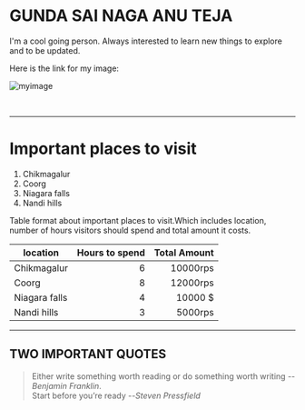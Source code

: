 # GUNDA SAI NAGA ANU TEJA

I'm a cool going person. Always interested to learn new things to explore and to be updated.

Here is the link for my image: 

 ![myimage](C:\Users\S542408\Pictures\myimage.gif)

<br>

 ---
 
# Important places to visit
 
 
   1. Chikmagalur 
   2. Coorg
   3. Niagara falls
   4. Nandi hills

 Table format about important places to visit.Which includes location, number of hours visitors should spend and total amount it costs.

   location    | Hours to spend| Total Amount |  
 | ------------ | -------------: | ----------: |
 |  Chikmagalur|  6 | 10000rps |
 |   Coorg |  8 | 12000rps |
 | Niagara falls| 4 | 10000 $ |
 | Nandi hills | 3| 5000rps |
 
 ---
 ## TWO IMPORTANT QUOTES

 > Either write something worth reading or do something worth writing --*Benjamin Franklin*. <br>
 > Start before you’re ready --*Steven Pressfield*


 



















